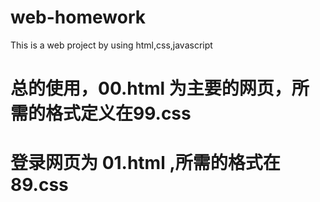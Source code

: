 # web-homework
This is a web project by using html,css,javascript

# 总的使用，00.html 为主要的网页，所需的格式定义在99.css
# 登录网页为 01.html ,所需的格式在89.css
